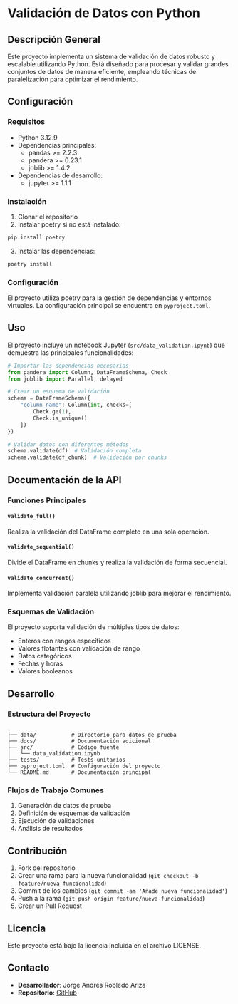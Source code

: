 # Validación de Datos con Python

## Descripción General
Este proyecto implementa un sistema de validación de datos robusto y escalable utilizando Python. Está diseñado para procesar y validar grandes conjuntos de datos de manera eficiente, empleando técnicas de paralelización para optimizar el rendimiento.

## Configuración

### Requisitos
- Python 3.12.9
- Dependencias principales:
  - pandas >= 2.2.3
  - pandera >= 0.23.1
  - joblib >= 1.4.2
- Dependencias de desarrollo:
  - jupyter >= 1.1.1

### Instalación
1. Clonar el repositorio
2. Instalar poetry si no está instalado:
```bash
pip install poetry
```
3. Instalar las dependencias:
```bash
poetry install
```

### Configuración
El proyecto utiliza poetry para la gestión de dependencias y entornos virtuales. La configuración principal se encuentra en `pyproject.toml`.

## Uso
El proyecto incluye un notebook Jupyter (`src/data_validation.ipynb`) que demuestra las principales funcionalidades:

```python
# Importar las dependencias necesarias
from pandera import Column, DataFrameSchema, Check
from joblib import Parallel, delayed

# Crear un esquema de validación
schema = DataFrameSchema({
    "column_name": Column(int, checks=[
        Check.ge(1),
        Check.is_unique()
    ])
})

# Validar datos con diferentes métodos
schema.validate(df)  # Validación completa
schema.validate(df_chunk)  # Validación por chunks
```

## Documentación de la API

### Funciones Principales

#### `validate_full()`
Realiza la validación del DataFrame completo en una sola operación.

#### `validate_sequential()`
Divide el DataFrame en chunks y realiza la validación de forma secuencial.

#### `validate_concurrent()`
Implementa validación paralela utilizando joblib para mejorar el rendimiento.

### Esquemas de Validación
El proyecto soporta validación de múltiples tipos de datos:
- Enteros con rangos específicos
- Valores flotantes con validación de rango
- Datos categóricos
- Fechas y horas
- Valores booleanos

## Desarrollo

### Estructura del Proyecto
```
.
├── data/           # Directorio para datos de prueba
├── docs/           # Documentación adicional
├── src/            # Código fuente
│   └── data_validation.ipynb
├── tests/          # Tests unitarios
├── pyproject.toml  # Configuración del proyecto
└── README.md       # Documentación principal
```

### Flujos de Trabajo Comunes
1. Generación de datos de prueba
2. Definición de esquemas de validación
3. Ejecución de validaciones
4. Análisis de resultados

## Contribución
1. Fork del repositorio
2. Crear una rama para la nueva funcionalidad (`git checkout -b feature/nueva-funcionalidad`)
3. Commit de los cambios (`git commit -am 'Añade nueva funcionalidad'`)
4. Push a la rama (`git push origin feature/nueva-funcionalidad`)
5. Crear un Pull Request

## Licencia
Este proyecto está bajo la licencia incluida en el archivo LICENSE.

## Contacto
- **Desarrollador**: Jorge Andrés Robledo Ariza
- **Repositorio**: [GitHub](https://github.com/usuario/repo)